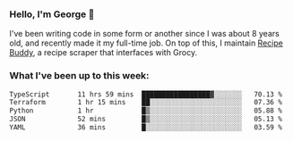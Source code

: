### Hello, I'm George 👋

I've been writing code in some form or another since I was about 8 years old, and recently made it my full-time job. On top of this, I maintain [Recipe Buddy](https://github.com/georgegebbett/recipe-buddy), a recipe scraper that interfaces with Grocy.  

<!--
**georgegebbett/georgegebbett** is a ✨ _special_ ✨ repository because its `README.md` (this file) appears on your GitHub profile.

Here are some ideas to get you started:

- 🔭 I’m currently working on ...
- 🌱 I’m currently learning ...
- 👯 I’m looking to collaborate on ...
- 🤔 I’m looking for help with ...
- 💬 Ask me about ...
- 📫 How to reach me: ...
- 😄 Pronouns: ...
- ⚡ Fun fact: ...
-->

### What I've been up to this week:
<!--START_SECTION:waka-->

```txt
TypeScript       11 hrs 59 mins  █████████████████▓░░░░░░░   70.13 %
Terraform        1 hr 15 mins    ██░░░░░░░░░░░░░░░░░░░░░░░   07.36 %
Python           1 hr            █▒░░░░░░░░░░░░░░░░░░░░░░░   05.88 %
JSON             52 mins         █▒░░░░░░░░░░░░░░░░░░░░░░░   05.13 %
YAML             36 mins         █░░░░░░░░░░░░░░░░░░░░░░░░   03.59 %
```

<!--END_SECTION:waka-->
